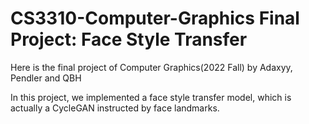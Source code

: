 # CS3310-Computer-Graphics Final Project: Face Style Transfer
Here is the final project of Computer Graphics(2022 Fall) by Adaxyy, Pendler and QBH

In this project, we implemented a face style transfer model, which is actually a CycleGAN instructed by face landmarks.

